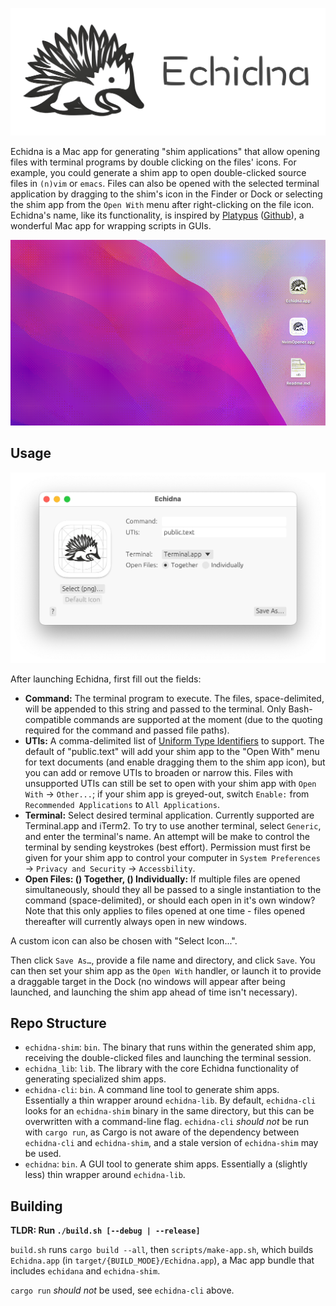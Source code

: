 
![Echidna Header](media/header.png)


Echidna is a Mac app for generating "shim applications" that allow opening files with terminal programs by double clicking on the files' icons. For example, you could generate a shim app to open double-clicked source files in `(n)vim` or `emacs`. Files can also be opened with the selected terminal application by dragging to the shim's icon in the Finder or Dock or selecting the shim app from the `Open With` menu after right-clicking on the file icon. Echidna's name, like its functionality, is inspired by [Platypus](https://sveinbjorn.org/platypus) ([Github](https://github.com/sveinbjornt/Platypus)), a wonderful Mac app for wrapping scripts in GUIs.

<div align="center">
    <img src="media/shim_demo.gif" alt="Demo Animation" text-align="center">
</div>

## Usage

![UI Screenshot](media/screenshot_0.png)

After launching Echidna, first fill out the fields:

- **Command:** The terminal program to execute. The files, space-delimited, will be appended to this string and passed to the terminal. Only Bash-compatible commands are supported at the moment (due to the quoting required for the command and passed file paths).
- **UTIs:** A comma-delimited list of [Uniform Type Identifiers](https://developer.apple.com/documentation/uniformtypeidentifiers) to support. The default of "public.text" will add your shim app to the "Open With" menu for text documents (and enable dragging them to the shim app icon), but you can add or remove UTIs to broaden or narrow this. Files with unsupported UTIs can still be set to open with your shim app with `Open With` -> `Other...`; if your shim app is greyed-out, switch `Enable:` from `Recommended Applications` to `All Applications`.
- **Terminal:** Select desired terminal application. Currently supported are Terminal.app and iTerm2. To try to use another terminal, select `Generic`, and enter the terminal's name. An attempt will be make to control the terminal by sending keystrokes (best effort). Permission must first be given for your shim app to control your computer in `System Preferences` -> `Privacy and Security` -> `Accessbility`.
- **Open Files: () Together, () Individually:** If multiple files are opened simultaneously, should they all be passed to a single instantiation to the command (space-delimited), or should each open in it's own window? Note that this only applies to files opened at one time - files opened thereafter will currently always open in new windows.

A custom icon can also be chosen with "Select Icon...".

Then click `Save As…`, provide a file name and directory, and click `Save`. You can then set your shim app as the `Open With` handler, or launch it to provide a draggable target in the Dock (no windows will appear after being launched, and launching the shim app ahead of time isn't necessary).


## Repo Structure

- `echidna-shim`: `bin`. The binary that runs within the generated shim app, receiving the double-clicked files and launching the terminal session.
- `echidna_lib`: `lib`. The library with the core Echidna functionality of generating specialized shim apps.
- `echidna-cli`: `bin`. A command line tool to generate shim apps. Essentially a thin wrapper around `echidna-lib`. By default, `echidna-cli` looks for an `echidna-shim` binary in the same directory, but this can be overwritten with a command-line flag. `echidna-cli` _should not_ be run with `cargo run`, as Cargo is not aware of the dependency between `echidna-cli` and `echidna-shim`, and a stale version of `echidna-shim` may be used.
- `echidna`: `bin`. A GUI tool to generate shim apps. Essentially a (slightly less) thin wrapper around `echidna-lib`.


## Building

**TLDR: Run `./build.sh [--debug | --release]`**

`build.sh` runs `cargo build --all`, then `scripts/make-app.sh`, which builds `Echidna.app` (in `target/{BUILD_MODE}/Echidna.app`), a Mac app bundle that includes `echidana` and `echidna-shim`.

`cargo run` _should not_ be used, see `echidna-cli` above.
